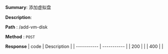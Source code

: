 **Summary**: 添加虚拟盘

**Description**:

**Path** : /add-vm-disk

**Method** : `POST`

**Response**
| code      | Description |
| ----------- | ----------- |
|  200   |       |
|  400   |       |

